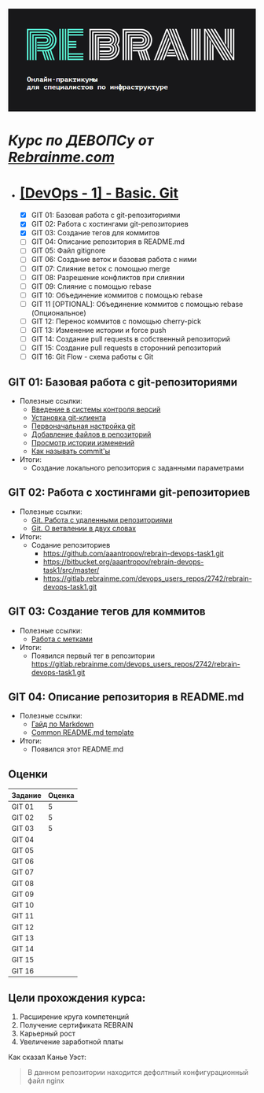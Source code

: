 ![Image from Rebrainme.com](https://github.com/aaantropov/images/blob/main/rebrain.png?raw=true)

# ***Курс по ДЕВОПСу от [Rebrainme.com](https://rebrainme.com)***
- # [[DevOps - 1] - Basic. Git](https://rebrainme.com/devops/)
  - [x] GIT 01: Базовая работа с git-репозиториями
  - [x] GIT 02: Работа с хостингами git-репозиториев
  - [x] GIT 03: Создание тегов для коммитов
  - [ ] GIT 04: Описание репозитория в README.md
  - [ ] GIT 05: Файл gitignore
  - [ ] GIT 06: Создание веток и базовая работа с ними
  - [ ] GIT 07: Слияние веток с помощью merge
  - [ ] GIT 08: Разрешение конфликтов при слиянии
  - [ ] GIT 09: Слияние с помощью rebase
  - [ ] GIT 10: Объединение коммитов с помощью rebase
  - [ ] GIT 11 [OPTIONAL]: Объединение коммитов с помощью rebase (Опциональное)
  - [ ] GIT 12: Перенос коммитов с помощью cherry-pick
  - [ ] GIT 13: Изменение истории и force push
  - [ ] GIT 14: Создание pull requests в собственный репозиторий
  - [ ] GIT 15: Создание pull requests в сторонний репозиторий
  - [ ] GIT 16: Git Flow - схема работы с Git

## GIT 01: Базовая работа с git-репозиториями
* Полезные ссылки:
  * [Введение в системы контроля версий](https://git-scm.com/book/ru/v2/%D0%92%D0%B2%D0%B5%D0%B4%D0%B5%D0%BD%D0%B8%D0%B5-%D0%9E-%D1%81%D0%B8%D1%81%D1%82%D0%B5%D0%BC%D0%B5-%D0%BA%D0%BE%D0%BD%D1%82%D1%80%D0%BE%D0%BB%D1%8F-%D0%B2%D0%B5%D1%80%D1%81%D0%B8%D0%B9)
  * [Установка git-клиента](https://git-scm.com/book/ru/v2/%D0%92%D0%B2%D0%B5%D0%B4%D0%B5%D0%BD%D0%B8%D0%B5-%D0%A3%D1%81%D1%82%D0%B0%D0%BD%D0%BE%D0%B2%D0%BA%D0%B0-Git)
  * [Первоначальная настройка git](https://git-scm.com/book/ru/v2/%D0%92%D0%B2%D0%B5%D0%B4%D0%B5%D0%BD%D0%B8%D0%B5-%D0%9F%D0%B5%D1%80%D0%B2%D0%BE%D0%BD%D0%B0%D1%87%D0%B0%D0%BB%D1%8C%D0%BD%D0%B0%D1%8F-%D0%BD%D0%B0%D1%81%D1%82%D1%80%D0%BE%D0%B9%D0%BA%D0%B0-Git)
  * [Добавление файлов в репозиторий](https://git-scm.com/book/ru/v2/%D0%9E%D1%81%D0%BD%D0%BE%D0%B2%D1%8B-Git-%D0%97%D0%B0%D0%BF%D0%B8%D1%81%D1%8C-%D0%B8%D0%B7%D0%BC%D0%B5%D0%BD%D0%B5%D0%BD%D0%B8%D0%B9-%D0%B2-%D1%80%D0%B5%D0%BF%D0%BE%D0%B7%D0%B8%D1%82%D0%BE%D1%80%D0%B8%D0%B9)
  * [Просмотр истории изменений](https://git-scm.com/book/ru/v2/%D0%9E%D1%81%D0%BD%D0%BE%D0%B2%D1%8B-Git-%D0%9F%D1%80%D0%BE%D1%81%D0%BC%D0%BE%D1%82%D1%80-%D0%B8%D1%81%D1%82%D0%BE%D1%80%D0%B8%D0%B8-%D0%BA%D0%BE%D0%BC%D0%BC%D0%B8%D1%82%D0%BE%D0%B2)
  * [Как называть commit'ы](https://habr.com/ru/post/416887/)
* Итоги:
  * Создание локального репозитория с заданными параметрами

## GIT 02: Работа с хостингами git-репозиториев
* Полезные ссылки:
  * [Git. Работа с удаленными репозиториями](https://git-scm.com/book/ru/v2/%D0%9E%D1%81%D0%BD%D0%BE%D0%B2%D1%8B-Git-%D0%A0%D0%B0%D0%B1%D0%BE%D1%82%D0%B0-%D1%81-%D1%83%D0%B4%D0%B0%D0%BB%D1%91%D0%BD%D0%BD%D1%8B%D0%BC%D0%B8-%D1%80%D0%B5%D0%BF%D0%BE%D0%B7%D0%B8%D1%82%D0%BE%D1%80%D0%B8%D1%8F%D0%BC%D0%B8)
  * [Git. О ветвлении в двух словах](https://git-scm.com/book/ru/v2/%D0%92%D0%B5%D1%82%D0%B2%D0%BB%D0%B5%D0%BD%D0%B8%D0%B5-%D0%B2-Git-%D0%9E-%D0%B2%D0%B5%D1%82%D0%B2%D0%BB%D0%B5%D0%BD%D0%B8%D0%B8-%D0%B2-%D0%B4%D0%B2%D1%83%D1%85-%D1%81%D0%BB%D0%BE%D0%B2%D0%B0%D1%85)
* Итоги:
  * Содание репозиториев
    * https://github.com/aaantropov/rebrain-devops-task1.git
    * https://bitbucket.org/aaantropov/rebrain-devops-task1/src/master/
    * https://gitlab.rebrainme.com/devops_users_repos/2742/rebrain-devops-task1.git

## GIT 03: Создание тегов для коммитов
* Полезные ссылки:
  * [Работа с метками](https://git-scm.com/book/ru/v2/%D0%9E%D1%81%D0%BD%D0%BE%D0%B2%D1%8B-Git-%D0%A0%D0%B0%D0%B1%D0%BE%D1%82%D0%B0-%D1%81-%D1%82%D0%B5%D0%B3%D0%B0%D0%BC%D0%B8)
* Итоги:
  * Появился первый тег в репозитории https://gitlab.rebrainme.com/devops_users_repos/2742/rebrain-devops-task1.git

## GIT 04: Описание репозитория в README.md
* Полезные ссылки:
  * [Гайд по Markdown](https://guides.github.com/features/mastering-markdown/)
  * [Common README.md template](https://github.com/hackergrrl/common-readme)
* Итоги:
  * Появился этот README.md

## Оценки
Задание | Оценка
------- | ------
GIT 01 | 5
GIT 02 | 5
GIT 03 | 5
GIT 04 | 
GIT 05 | 
GIT 06 | 
GIT 07 | 
GIT 08 | 
GIT 09 | 
GIT 10 | 
GIT 11 | 
GIT 12 | 
GIT 13 | 
GIT 14 | 
GIT 15 | 
GIT 16 | 

## Цели прохождения курса:
1. Расширение круга компетенций
1. Получение сертификата REBRAIN
1. Карьерный рост
1. Увеличение заработной платы

Как сказал Канье Уэст:
> В данном репозитории находится дефолтный конфигурационный файл nginx

